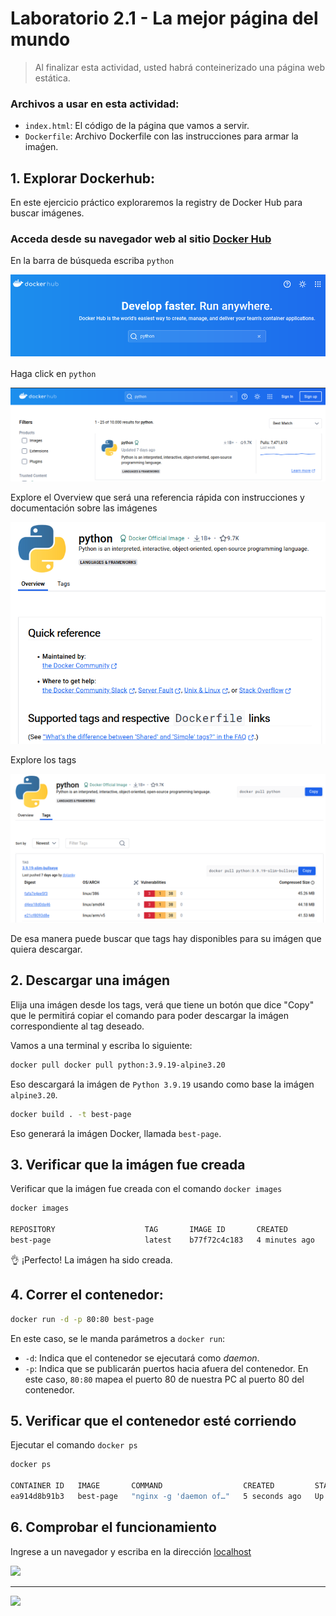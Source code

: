 # Laboratorio 2.1 - La mejor página del mundo

>Al finalizar esta actividad, usted habrá conteinerizado una página web estática.

### Archivos a usar en esta actividad:
- `index.html`: El código de la página que vamos a servir.
- `Dockerfile`: Archivo Dockerfile con las instrucciones para armar la imaǵen.


## 1. Explorar Dockerhub:

En este ejercicio práctico exploraremos la registry de Docker Hub para buscar imágenes.

### Acceda desde su navegador web al sitio <a href="https://hub.docker.com/" target="_blank">Docker Hub</a>
En la barra de búsqueda escriba `python`

![](img/lab1.png)

Haga click en `python`

![](img/lab2.png)

Explore el Overview que será una referencia rápida con instrucciones y documentación sobre las imágenes

![](img/lab3.png)

Explore los tags

![](img/lab4.png)

De esa manera puede buscar que tags hay disponibles para su imágen que quiera descargar.


## 2. Descargar una imágen

Elija una imágen desde los tags, verá que tiene un botón que dice "Copy" que le permitirá copiar el comando para poder descargar la imágen correspondiente al tag deseado.

Vamos a una terminal y escriba lo siguiente:

```bash
docker pull docker pull python:3.9.19-alpine3.20
```

Eso descargará la imágen de `Python 3.9.19` usando como base la imágen `alpine3.20`.












```bash
docker build . -t best-page
```
Eso generará la imágen Docker, llamada `best-page`.

## 3. Verificar que la imágen fue creada

Verificar que la imágen fue creada con el comando `docker images`

```bash
docker images

REPOSITORY                    TAG       IMAGE ID       CREATED          SIZE
best-page                     latest    b77f72c4c183   4 minutes ago    125MB 
```

:ok_hand: ¡Perfecto! La imágen ha sido creada.

## 4. Correr el contenedor:

```bash
docker run -d -p 80:80 best-page
```

En este caso, se le manda parámetros a `docker run`:
- `-d`: Indica que el contenedor se ejecutará como *daemon*.
- `-p`: Indica que se publicarán puertos hacia afuera del contenedor. En este caso, `80:80` mapea el puerto 80 de nuestra PC al puerto 80 del contenedor.

## 5. Verificar que el contenedor esté corriendo

Ejecutar el comando `docker ps`

```bash
docker ps

CONTAINER ID   IMAGE       COMMAND                  CREATED         STATUS         PORTS                               NAMES
ea914d8b91b3   best-page   "nginx -g 'daemon of…"   5 seconds ago   Up 5 seconds   0.0.0.0:80->80/tcp, :::80->80/tcp   funny_elgamal
```

## 6. Comprobar el funcionamiento

Ingrese a un navegador y escriba en la dirección [localhost](http://localhost)

![](./screenshot.png)

---------------

![](../../img/footer.svg)